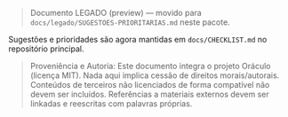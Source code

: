 > Documento LEGADO (preview) — movido para `docs/legado/SUGESTOES-PRIORITARIAS.md` neste pacote.

Sugestões e prioridades são agora mantidas em `docs/CHECKLIST.md` no repositório principal.

> Proveniência e Autoria: Este documento integra o projeto Oráculo (licença MIT).
> Nada aqui implica cessão de direitos morais/autorais.
> Conteúdos de terceiros não licenciados de forma compatível não devem ser incluídos.
> Referências a materiais externos devem ser linkadas e reescritas com palavras próprias.
